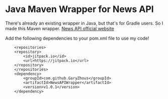# Java Maven Wrapper for News API
There's already an existing wrapper in Java, but that's for Gradle users. So I made this Maven wrapper.
[News API official website](https://newsapi.org/)

Add the following dependencies to your pom.xml file to use my code!
```
	<repositories>
	<repository>
		<id>jitpack.io</id>
		<url>https://jitpack.io</url>
	</repository>
	</repositories>
	<dependency>
		<groupId>com.github.GaryZhous</groupId>
		<artifactId>NewsAPIWrapper</artifactId>
		<version>v1.0.1</version>
	</dependency>
```
